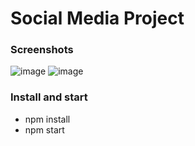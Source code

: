 # Social Media Project

### Screenshots
![image](https://user-images.githubusercontent.com/57622276/165925791-1b72b2e1-6d10-4ca9-a9b2-c8d22997ebc8.png)
![image](https://user-images.githubusercontent.com/57622276/165925792-0eec084c-809a-48e0-a4d9-c5cedc8e457d.png)


### Install and start
* npm install
* npm start